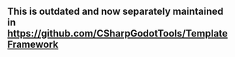 ## This is outdated and now separately maintained in https://github.com/CSharpGodotTools/TemplateFramework
